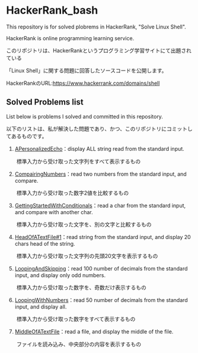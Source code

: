 # HackerRank_bash

This repository is for solved plobrems in HackerRank, "Solve Linux Shell".

HackerRank is online programming learning service.

このリポジトリは、HackerRankというプログラミング学習サイトにて出題されている

「Linux Shell」に関する問題に回答したソースコードを公開します。

HackerRankのURL:https://www.hackerrank.com/domains/shell

## Solved Problems list

List below is problems I solved and committed in this repository.

以下のリストは、私が解決した問題であり、かつ、このリポジトリにコミットしてあるものです。

1. [APersonalizedEcho](https://github.com/Massas/HackerRank_bash/tree/master/APersonalizedEcho)：display ALL string read from the standard input.　

　　標準入力から受け取った文字列をすべて表示するもの

2. [CompairingNumbers](https://github.com/Massas/HackerRank_bash/tree/master/CompairingNumbers)：read two numbers from the standard input, and compare. 

　　標準入力から受け取った数字2値を比較するもの

3. [GettingStartedWithConditionals](https://github.com/Massas/HackerRank_bash/tree/master/GettingStartedWithConditionals)：read a char from the standard input, and compare with another char.

　　標準入力から受け取った文字を、別の文字と比較するもの

4. [HeadOfATextFile#1](https://github.com/Massas/HackerRank_bash/tree/master/HeadOfATextFile%231)：read string from the standard input, and display 20 chars head of the string.

　　標準入力から受け取った文字列の先頭20文字を表示するもの

5. [LoopingAndSkipping](https://github.com/Massas/HackerRank_bash/tree/master/LoopingAndSkipping)：read 100 number of decimals from the standard input, and display only odd numbers.

　　標準入力から受け取った数字を、奇数だけ表示するもの

6. [LoopingWithNumbers](https://github.com/Massas/HackerRank_bash/tree/master/LoopingWithNumbers)：read 50 number of decimals from the standard input, and display all.

　　標準入力から受け取った数字をすべて表示するもの

7. [MiddleOfATextFile](https://github.com/Massas/HackerRank_bash/tree/master/MiddleOfATextFile)：read a file, and display the middle of the file.

　　ファイルを読み込み、中央部分の内容を表示するもの
